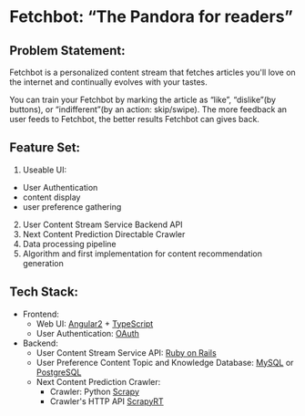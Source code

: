 # Fetchbot: “The Pandora for readers”

## Problem Statement:

Fetchbot is a personalized content stream that fetches articles you'll love on the internet and continually evolves with your tastes.

You can train your Fetchbot by marking the article as “like”, “dislike”(by buttons), or “indifferent”(by an action: skip/swipe). The more feedback an user feeds to Fetchbot, the better results Fetchbot can gives back.

## Feature Set:
1. Useable UI:
  -  User Authentication
  -  content display
  -  user preference gathering
2. User Content Stream Service Backend API
3. Next Content Prediction Directable Crawler
4. Data processing pipeline
5. Algorithm and first implementation for content recommendation generation

## Tech Stack:
- Frontend:
  - Web UI: [Angular2](https://angular.io/) + [TypeScript](https://www.typescriptlang.org/)
  - User Authentication: [OAuth](https://oauth.net/)
- Backend:
  - User Content Stream Service API: [Ruby on Rails](http://rubyonrails.org/)
  - User Preference Content Topic and Knowledge Database: [MySQL](https://www.mysql.com/) or [PostgreSQL](https://www.postgresql.org/)
  - Next Content Prediction Crawler:
    - Crawler: Python [Scrapy](https://scrapy.org/) 
    - Crawler's HTTP API [ScrapyRT](https://github.com/scrapinghub/scrapyrt)
